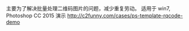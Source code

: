 主要为了解决批量处理二维码图片的问题，减少重复劳动。
适用于 win7, Photoshop CC 2015
演示 http://c2funny.com/cases/ps-template-rqcode-demo
